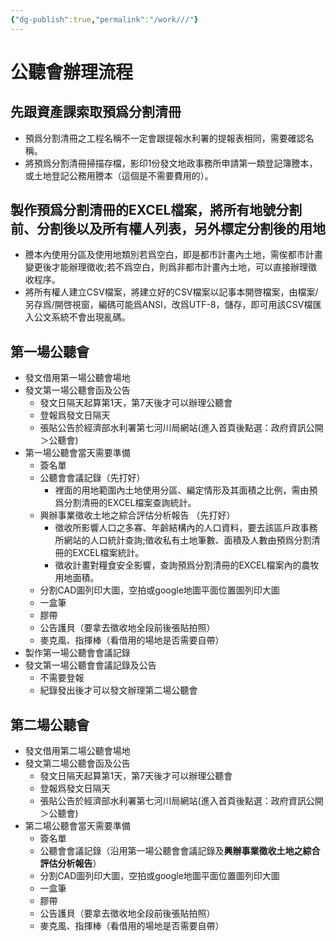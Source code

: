 ```yaml
---
{"dg-publish":true,"permalink":"/work///"}
---
```


# 公聽會辦理流程

## 先跟資產課索取預爲分割清冊
- 預爲分割清冊之工程名稱不一定會跟提報水利署的提報表相同，需要確認名稱。
- 將預爲分割清冊掃描存檔，影印1份發文地政事務所申請第一類登記簿謄本，或土地登記公務用謄本（這個是不需要費用的）。

## 製作預爲分割清冊的EXCEL檔案，將所有地號分割前、分割後以及所有權人列表，另外標定分割後的用地
- 謄本內使用分區及使用地類別若爲空白，即是都市計畫內土地，需俟都市計畫變更後才能辦理徵收;若不爲空白，則爲非都市計畫內土地，可以直接辦理徵收程序。
- 將所有權人建立CSV檔案，將建立好的CSV檔案以記事本開啓檔案，由檔案/另存爲/開啓視窗，編碼可能爲ANSI，改爲UTF-8，儲存，即可用該CSV檔匯入公文系統不會出現亂碼。

## 第一場公聽會
- 發文借用第一場公聽會場地
- 發文第一場公聽會函及公告
	- 發文日隔天起算第1天，第7天後才可以辦理公聽會
	- 登報爲發文日隔天
	- 張貼公告於經濟部水利署第七河川局網站(進入首頁後點選：政府資訊公開＞公聽會)
- 第一場公聽會當天需要準備
	- 簽名單
	- 公聽會會議記錄（先打好）
		- 裡面的用地範圍內土地使用分區、編定情形及其面積之比例，需由預爲分割清冊的EXCEL檔案查詢統計。
	- 興辦事業徵收土地之綜合評估分析報告 （先打好）
		- 徵收所影響人口之多寡、年齡結構內的人口資料，要去該區戶政事務所網站的人口統計查詢;徵收私有土地筆數、面積及人數由預爲分割清冊的EXCEL檔案統計。
		- 徵收計畫對糧食安全影響，查詢預爲分割清冊的EXCEL檔案內的農牧用地面積。
	- 分割CAD圖列印大圖，空拍或google地圖平面位置圖列印大圖
	- 一盒筆
	- 膠帶
	- 公告護貝（要拿去徵收地全段前後張貼拍照）
	- 麥克風、指揮棒（看借用的場地是否需要自帶）
- 製作第一場公聽會會議記錄
- 發文第一場公聽會會議記錄及公告
	- 不需要登報
	- 紀錄發出後才可以發文辦理第二場公聽會

## 第二場公聽會
- 發文借用第二場公聽會場地
- 發文第二場公聽會函及公告
	- 發文日隔天起算第1天，第7天後才可以辦理公聽會
	- 登報爲發文日隔天
	- 張貼公告於經濟部水利署第七河川局網站(進入首頁後點選：政府資訊公開＞公聽會)
- 第二場公聽會當天需要準備
	- 簽名單
	- 公聽會會議記錄（沿用第一場公聽會會議記錄及**興辦事業徵收土地之綜合評估分析報告**）
	- 分割CAD圖列印大圖，空拍或google地圖平面位置圖列印大圖
	- 一盒筆
	- 膠帶
	- 公告護貝（要拿去徵收地全段前後張貼拍照）
	- 麥克風、指揮棒（看借用的場地是否需要自帶）